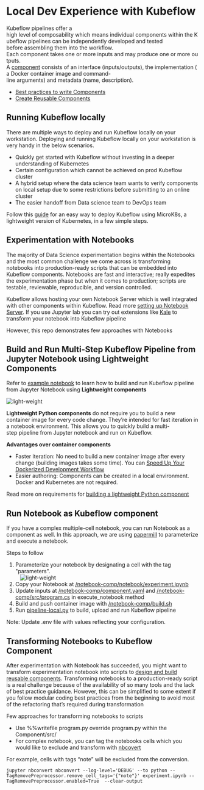 # Local Dev Experience with Kubeflow

Kubeflow pipelines offer a high level of composability which means individual components within the Kubeflow pipelines can be independently
developed and tested before assembling them into the workflow. Each component takes one or more inputs and may produce one or more outputs.<BR>
A [component](https://www.kubeflow.org/docs/pipelines/overview/concepts/component/) consists of an interface (inputs/outputs), the implementation (a Docker container image and command-line arguments) and metadata (name, description).<BR>

- [Best practices to write Components](https://www.kubeflow.org/docs/pipelines/sdk/best-practices/)
- [Create Reusable Components](https://www.kubeflow.org/docs/pipelines/sdk/component-development/)

## Running Kubeflow locally

There are multiple ways to deploy and run Kubeflow locally on your workstation. Deploying and running Kubeflow locally on your workstation is very handy in the below scenarios.

- Quickly get started with Kubeflow without investing in a deeper understanding of Kubernetes
- Certain configuration which cannot be achieved on prod Kubeflow cluster
- A hybrid setup where the data science team wants to verify components on local setup due to some restrictions before submitting to an online cluster
- The easier handoff from Data science team to DevOps team

Follow this [guide](https://ubuntu.com/tutorials/deploy-kubeflow-ubuntu-windows-mac#1-overview) for an easy way to deploy Kubeflow using MicroK8s, a lightweight version of Kubernetes, in a few simple steps.

## Experimentation with Notebooks

The majority of Data Science experimentation begins within the Notebooks and the most common challenge we come across is transforming notebooks into production-ready scripts that can be embedded into Kubeflow components. Notebooks are fast and interactive; really expedites the experimentation phase but when it comes to production; scripts are testable, reviewable, reproducible, and version controlled.

Kubeflow allows hosting your own Notebook Server which is well integrated with other components within Kubeflow. Read more [setting up Notebook Server](https://www.kubeflow.org/docs/notebooks/). If you use Jupyter lab you can try out extensions like [Kale](https://github.com/kubeflow-kale/kale) to transform your notebook into Kubeflow pipeline

However, this repo demonstrates few approaches with Notebooks

## Build and Run Multi-Step Kubeflow Pipeline from Jupyter Notebook using Lightweight Components

Refer to [example notebook](../code/experimentation-notebooks/multistep_kfp_notebook.ipynb) to learn how to build and run Kubeflow pipeline from Jupyter Notebook using **Lightweight components**

![light-weight](./diagrams/notebook.gif)

**Lightweight Python components** do not require you to build a new container image for every code change. They’re intended for fast iteration in a notebook environment. This allows you to quickly build a multi-step pipeline from Jupyter notebook and run on Kubeflow.<BR>

**Advantages over container components**

- Faster iteration: No need to build a new container image after every change (building images takes some time). You can [Speed Up Your Dockerized Development Workflow](./dev-locally-on-docker.md)
- Easier authoring: Components can be created in a local environment. Docker and Kubernetes are not required.

Read more on requirements for [building a lightweight Python component](https://www.kubeflow.org/docs/pipelines/sdk/lightweight-python-components/)

## Run Notebook as Kubeflow component

If you have a complex multiple-cell notebook, you can run Notebook as a component as well. In this approach, we are using [papermill]( https://papermill.readthedocs.io/en/latest/) to parameterize and execute a notebook.

Steps to follow

1. Parameterize your notebook by designating a cell with the tag "parameters".<br>
   ![light-weight](./diagrams/parameters.gif)
2. Copy your Notebook at [/notebook-comp/notebook/experiment.ipynb](../code/notebook-comp/notebook/experiment.ipynb)
3. Update inputs at [/notebook-comp/component.yaml](../code/notebook-comp/component.yaml) and [/notebook-comp/src/program.cs](../code/notebook-comp/src/program.py) in execute_notebook method
4. Build and push container image with [/notebook-comp/build.sh](../code/notebook-comp/build.sh)
5. Run [pipeline-local.py](../code/pipeline-local.py) to build, upload and run Kubeflow pipeline

Note: Update .env file with values reflecting your configuration.

## Transforming Notebooks to Kubeflow Component

After experimentation with Notebook has succeeded, you might want to transform experimentation notebook into scripts to [design and build reusable components](https://www.kubeflow.org/docs/pipelines/sdk/component-development/).
Transforming notebooks to a production-ready script is a real challenge because of the availability of so many tools and the lack of best practice guidance. However, this can be simplified to some extent if you follow modular coding best practices from the beginning to avoid most of the refactoring that’s required during transformation

Few approaches for transforming notebooks to scripts

- Use %%writefile program.py override program.py within the Component/src/
- For complex notebook, you can tag the notebooks cells which you would like to exclude and transform with [nbcovert]( https://pypi.org/project/nbconvert/)

For example, cells with tags “note” will be excluded from the conversion.

```
jupyter nbconvert nbconvert --log-level='DEBUG' --to python --TagRemovePreprocessor.remove_cell_tags='{"note"}' experiment.ipynb --TagRemovePreprocessor.enabled=True  --clear-output
```
